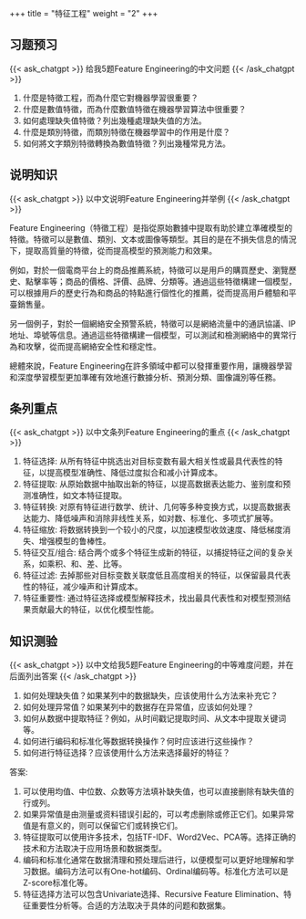 +++
title = "特征工程"
weight = "2"
+++
## 习题预习
{{< ask_chatgpt >}}
给我5题Feature Engineering的中文问题
{{< /ask_chatgpt >}}

1. 什麼是特徵工程，而為什麼它對機器學習很重要？
2. 什麼是數值特徵，而為什麼數值特徵在機器學習算法中很重要？
3. 如何處理缺失值特徵？列出幾種處理缺失值的方法。
4. 什麼是類別特徵，而類別特徵在機器學習中的作用是什麼？
5. 如何將文字類別特徵轉換為數值特徵？列出幾種常見方法。   

## 说明知识
{{< ask_chatgpt >}}
以中文说明Feature Engineering并举例
{{< /ask_chatgpt >}}

Feature Engineering（特徵工程）是指從原始數據中提取有助於建立準確模型的特徵。特徵可以是數值、類別、文本或圖像等類型。其目的是在不損失信息的情況下，提取高質量的特徵，從而提高模型的預測能力和效果。

例如，對於一個電商平台上的商品推薦系統，特徵可以是用戶的購買歷史、瀏覽歷史、點擊率等；商品的價格、評價、品牌、分類等。通過這些特徵構建一個模型，可以根據用戶的歷史行為和商品的特點進行個性化的推薦，從而提高用戶體驗和平臺銷售量。

另一個例子，對於一個網絡安全預警系統，特徵可以是網絡流量中的通訊協議、IP地址、埠號等信息。通過這些特徵構建一個模型，可以測試和檢測網絡中的異常行為和攻擊，從而提高網絡安全性和穩定性。

總體來說，Feature Engineering在許多領域中都可以發揮重要作用，讓機器學習和深度學習模型更加準確有效地進行數據分析、預測分類、圖像識別等任務。   

## 条列重点
{{< ask_chatgpt >}}
以中文条列Feature Engineering的重点
{{< /ask_chatgpt >}}

1. 特征选择: 从所有特征中挑选出对目标变数有最大相关性或最具代表性的特征，以提高模型准确性、降低过度拟合和减小计算成本。
2. 特征提取: 从原始数据中抽取出新的特征，以提高数据表达能力、鉴别度和预测准确性，如文本特征提取。
3. 特征转换: 对原有特征进行数学、统计、几何等多种变换方式，以提高数据表达能力、降低噪声和消除非线性关系，如对数、标准化、多项式扩展等。
4. 特征缩放: 将数据转换到一个较小的尺度，以加速模型收敛速度、降低梯度消失、增强模型的鲁棒性。
5. 特征交互/组合: 结合两个或多个特征生成新的特征，以捕捉特征之间的复杂关系，如乘积、和、差、比等。
6. 特征过滤: 去掉那些对目标变数关联度低且高度相关的特征，以保留最具代表性的特征，减少噪声和计算成本。
7. 特征重要性: 通过特征选择或模型解释技术，找出最具代表性和对模型预测结果贡献最大的特征，以优化模型性能。   

## 知识测验
{{< ask_chatgpt >}}
以中文给我5题Feature Engineering的中等难度问题，并在后面列出答案
{{< /ask_chatgpt >}}

1. 如何处理缺失值？如果某列中的数据缺失，应该使用什么方法来补充它？
2. 如何处理异常值？如果某列中的数据存在异常值，应该如何处理？
3. 如何从数据中提取特征？例如，从时间戳记提取时间、从文本中提取关键词等。
4. 如何进行编码和标准化等数据转换操作？何时应该进行这些操作？
5. 如何进行特征选择？应该使用什么方法来选择最好的特征？

答案:
1. 可以使用均值、中位数、众数等方法填补缺失值，也可以直接删除有缺失值的行或列。
2. 如果异常值是由测量或资料错误引起的，可以考虑删除或修正它们。如果异常值是有意义的，则可以保留它们或转换它们。
3. 特征提取可以使用许多技术，包括TF-IDF、Word2Vec、PCA等。选择正确的技术和方法取决于应用场景和数据类型。
4. 编码和标准化通常在数据清理和预处理后进行，以便模型可以更好地理解和学习数据。编码方法可以有One-hot编码、Ordinal编码等。标准化方法可以是Z-score标准化等。
5. 特征选择方法可以包含Univariate选择、Recursive Feature Elimination、特征重要性分析等。合适的方法取决于具体的问题和数据集。   

